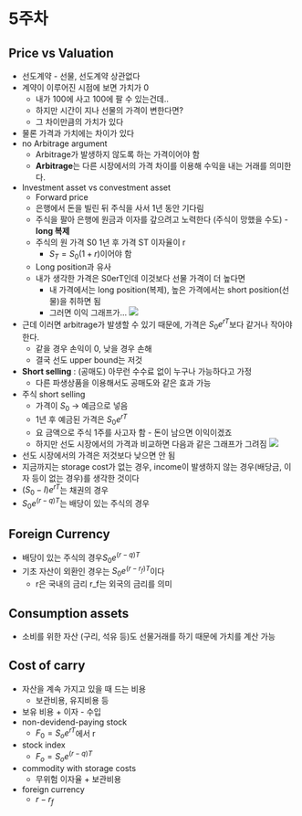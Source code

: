 # 5주차

## Price vs Valuation

- 선도계약 - 선물, 선도계약 상관없다
- 계약이 이루어진 시점에 보면 가치가 0
    - 내가 100에 사고 100에 팔 수 있는건데..
    - 하지만 시간이 지나 선물의 가격이 변한다면?
    - 그 차이만큼의 가치가 있다
- 물론 가격과 가치에는 차이가 있다
- no Arbitrage argument
    - Arbitrage가 발생하지 않도록 하는 가격이어야 함
    - **Arbitrage**는 다른 시장에서의 가격 차이를 이용해 수익을 내는 거래를 의미한다.
- Investment asset vs convestment asset
    - Forward price
    - 은행에서 돈을 빌린 뒤 주식을 사서 1년 동안 기다림
    - 주식을 팔아 은행에 원금과 이자를 갚으려고 노력한다 (주식이 망했을 수도) - **long 복제**
    - 주식의 원 가격 S0 1년 후 가격 ST 이자율이 r
        - $S_T=S_0(1+r)$이어야 함
    - Long position과 유사
    - 내가 생각한 가격은 S0erT인데 이것보다 선물 가격이 더 높다면
        - 내 가격에서는 long position(복제), 높은 가격에서는 short position(선물)을 취하면 됨
        - 그러면 이익 그래프가...
![](https://i.imgur.com/nHGGiI7.png)
- 근데 이러면 arbitrage가 발생할 수 있기 때문에, 가격은 $S_0e^{rT}$보다 같거나 작아야 한다.
	- 같을 경우 손익이 0, 낮을 경우 손해
	- 결국 선도 upper bound는 저것
- **Short selling** : (공매도) 아무런 수수료 없이 누구나 가능하다고 가정
	- 다른 파생상품을 이용해서도 공매도와 같은 효과 가능
- 주식 short selling
	- 가격이 $S_0$ -> 예금으로 넣음
	- 1년 후 예금된 가격은 $S_0e^{rT}$
	- 요 금액으로 주식 1주를 사고자 함 - 돈이 남으면 이익이겠죠
	- 하지만 선도 시장에서의 가격과 비교하면 다음과 같은 그래프가 그려짐
![](https://i.imgur.com/t0i0fqP.png)
- 선도 시장에서의 가격은 저것보다 낮으면 안 됨
- 지금까지는 storage cost가 없는 경우, income이 발생하지 않는 경우(배당금, 이자 등이 없는 경우)를 생각한 것이다
- $(S_0-I)e^{rT}$는 채권의 경우
- $S_0e^{(r-q)T}$는 배당이 있는 주식의 경우
## Foreign Currency
- 배당이 있는 주식의 경우$S_0e^{(r-q)T}$
- 기초 자산이 외환인 경우는 $S_0e^{(r-r_{f})T}$이다 
	- r은 국내의 금리 r_f는 외국의 금리를 의미
## Consumption assets
- 소비를 위한 자산 (구리, 석유 등)도 선물거래를 하기 때문에 가치를 계산 가능
## Cost of carry
- 자산을 계속 가지고 있을 때 드는 비용
	- 보관비용, 유지비용 등
- 보유 비용 + 이자 - 수입
- non-devidend-paying stock
	- $F_{0}= S_{o}e^{rT}$에서 r
- stock index 
	- $F_{o}= S_{o}e^{(r-q)T}$
- commodity with storage costs
	- 무위험 이자율 + 보관비용
- foreign currency
	- $r-r_{f}$